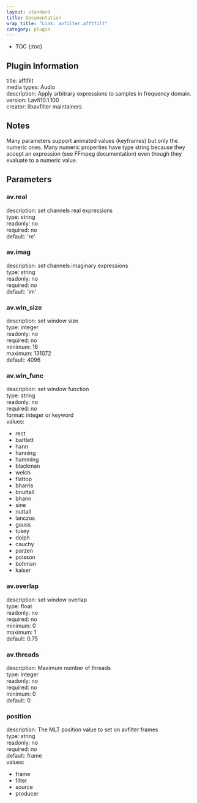 ```yaml
---
layout: standard
title: Documentation
wrap_title: "Link: avfilter.afftfilt"
category: plugin
---
```

* TOC
{:toc}

## Plugin Information

title: afftfilt  
media types:
Audio  
description: Apply arbitrary expressions to samples in frequency domain.  
version: Lavfi10.1.100  
creator: libavfilter maintainers  

## Notes

Many parameters support animated values (keyframes) but only the numeric ones. Many numeric properties have type string because they accept an expression (see FFmpeg documentation) even though they evaluate to a numeric value.

## Parameters

### av.real

  
description:
set channels real expressions  
type: string  
readonly: no  
required: no  
default: 're'  

### av.imag

  
description:
set channels imaginary expressions  
type: string  
readonly: no  
required: no  
default: 'im'  

### av.win_size

  
description:
set window size  
type: integer  
readonly: no  
required: no  
minimum: 16  
maximum: 131072  
default: 4096  

### av.win_func

  
description:
set window function  
type: string  
readonly: no  
required: no  
format: integer or keyword  
values:  

* rect
* bartlett
* hann
* hanning
* hamming
* blackman
* welch
* flattop
* bharris
* bnuttall
* bhann
* sine
* nuttall
* lanczos
* gauss
* tukey
* dolph
* cauchy
* parzen
* poisson
* bohman
* kaiser

### av.overlap

  
description:
set window overlap  
type: float  
readonly: no  
required: no  
minimum: 0  
maximum: 1  
default: 0.75  

### av.threads

  
description:
Maximum number of threads  
type: integer  
readonly: no  
required: no  
minimum: 0  
default: 0  

### position

  
description:
The MLT position value to set on avfilter frames  
type: string  
readonly: no  
required: no  
default: frame  
values:  

* frame
* filter
* source
* producer

